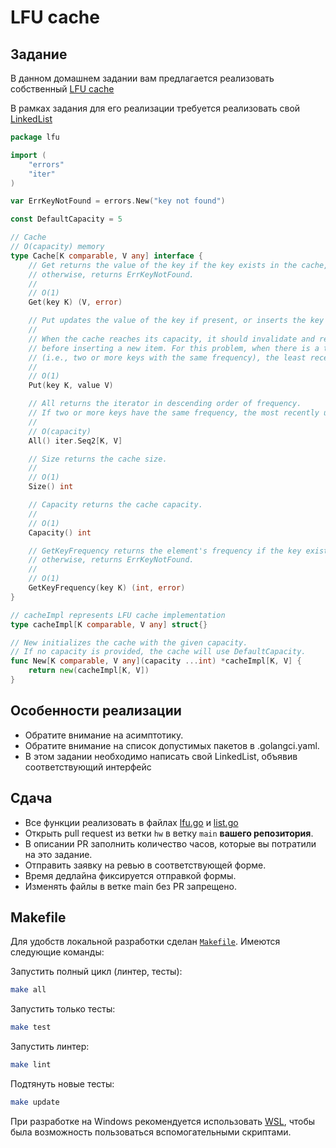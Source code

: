 # LFU cache

## Задание

В данном домашнем задании вам предлагается реализовать
собственный [LFU cache](https://en.wikipedia.org/wiki/Least_frequently_used)

В рамках задания для его реализации требуется реализовать свой [LinkedList](./internal/linkedlist)

```go
package lfu

import (
	"errors"
	"iter"
)

var ErrKeyNotFound = errors.New("key not found")

const DefaultCapacity = 5

// Cache
// O(capacity) memory
type Cache[K comparable, V any] interface {
	// Get returns the value of the key if the key exists in the cache,
	// otherwise, returns ErrKeyNotFound.
	//
	// O(1)
	Get(key K) (V, error)

	// Put updates the value of the key if present, or inserts the key if not already present.
	//
	// When the cache reaches its capacity, it should invalidate and remove the least frequently used key
	// before inserting a new item. For this problem, when there is a tie
	// (i.e., two or more keys with the same frequency), the least recently used key would be invalidated.
	//
	// O(1)
	Put(key K, value V)

	// All returns the iterator in descending order of frequency.
	// If two or more keys have the same frequency, the most recently used key will be listed first.
	//
	// O(capacity)
	All() iter.Seq2[K, V]

	// Size returns the cache size.
	//
	// O(1)
	Size() int

	// Capacity returns the cache capacity.
	//
	// O(1)
	Capacity() int

	// GetKeyFrequency returns the element's frequency if the key exists in the cache,
	// otherwise, returns ErrKeyNotFound.
	//
	// O(1)
	GetKeyFrequency(key K) (int, error)
}

// cacheImpl represents LFU cache implementation
type cacheImpl[K comparable, V any] struct{}

// New initializes the cache with the given capacity.
// If no capacity is provided, the cache will use DefaultCapacity.
func New[K comparable, V any](capacity ...int) *cacheImpl[K, V] {
	return new(cacheImpl[K, V])
}

```

## Особенности реализации

- Обратите внимание на асимптотику.
- Обратите внимание на список допустимых пакетов в .golangci.yaml.
- В этом задании необходимо написать свой LinkedList, объявив соответствующий интерфейс

## Сдача

* Все функции реализовать в файлах [lfu.go](/internal/lfu/lfu.go) и [list.go](/internal/linkedlist/list.go)
* Открыть pull request из ветки `hw` в ветку `main` **вашего репозитория**.
* В описании PR заполнить количество часов, которые вы потратили на это задание.
* Отправить заявку на ревью в соответствующей форме.
* Время дедлайна фиксируется отправкой формы.
* Изменять файлы в ветке main без PR запрещено.

## Makefile

Для удобств локальной разработки сделан [`Makefile`](Makefile). Имеются следующие команды:

Запустить полный цикл (линтер, тесты):

```bash 
make all
```

Запустить только тесты:

```bash
make test
``` 

Запустить линтер:

```bash
make lint
```

Подтянуть новые тесты:

```bash
make update
```

При разработке на Windows рекомендуется использовать [WSL](https://learn.microsoft.com/en-us/windows/wsl/install), чтобы
была возможность пользоваться вспомогательными скриптами.
